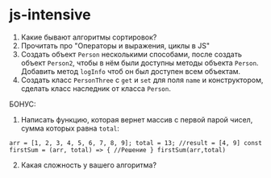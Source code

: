 # js-intensive

1. Какие бывают алгоритмы сортировок? 
2. Прочитать про "Операторы и выражения, циклы в JS"
3. Создать объект `Person` несколькими способами, после создать объект `Person2`, чтобы в нём были доступны методы объекта `Person`. Добавить метод `logInfo` чтоб он был доступен всем объектам.
4. Создать класс `PersonThree` c `get` и `set` для поля `name` и конструктором, сделать класс наследник от класса `Person`.

БОНУС: 
1. Написать функцию, которая вернет массив с первой парой чисел, сумма которых равна `total`:

``arr = [1, 2, 3, 4, 5, 6, 7, 8, 9];
total = 13;
//result = [4, 9]
const firstSum = (arr, total) => {
      //Решение
}
firstSum(arr,total)``

2. Какая сложность у вашего алгоритма?
